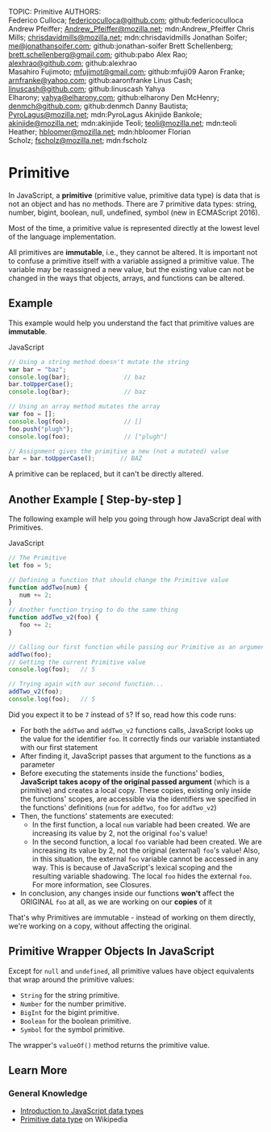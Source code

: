 TOPIC: Primitive
AUTHORS: Federico Culloca; federicoculloca@github.com; github:federicoculloca
         Andrew Pfeiffer; Andrew_Pfeiffer@mozilla.net; mdn:Andrew_Pfeiffer
         Chris Mills; chrisdavidmills@mozilla.net; mdn:chrisdavidmills
         Jonathan Soifer; me@jonathansoifer.com; github:jonathan-soifer
         Brett Schellenberg; brett.schellenberg@gmail.com; github:pabo
         Alex Rao; alexhrao@github.com; github:alexhrao
         Masahiro Fujimoto; mfujimot@gmail.com; github:mfuji09
         Aaron Franke; arnfranke@yahoo.com; github:aaronfranke
         Linus Cash; linuscash@github.com; github:linuscash
         Yahya Elharony; yahya@elharony.com; github:elharony
         Den McHenry; denmch@github.com; github:denmch
         Danny Bautista; PyroLagus@mozilla.net; mdn:PyroLagus
         Akinjide Bankole; akinjide@mozilla.net; mdn:akinjide
         Teoli; teoli@mozilla.net; mdn:teoli
         Heather; hbloomer@mozilla.net; mdn:hbloomer
         Florian Scholz; fscholz@mozilla.net; mdn:fscholz

# Primitive

In JavaScript, a **primitive** (primitive value, primitive data type) is data that is
not an object and has no methods. There are 7 primitive data types: string, number,
bigint, boolean, null, undefined, symbol (new in ECMAScript 2016).

Most of the time, a primitive value is represented directly at the lowest level of the language implementation.

All primitives are **immutable**, i.e., they cannot be altered. It is important not to
confuse a primitive itself with a variable assigned a primitive value. The variable may
be reassigned a new value, but the existing value can not be changed in the ways that
objects, arrays, and functions can be altered.

## Example

This example would help you understand the fact that primitive values are **immutable**.

JavaScript

```javascript
// Using a string method doesn't mutate the string
var bar = "baz";
console.log(bar);               // baz
bar.toUpperCase();
console.log(bar);               // baz

// Using an array method mutates the array
var foo = [];
console.log(foo);               // []
foo.push("plugh");
console.log(foo);               // ["plugh"]

// Assignment gives the primitive a new (not a mutated) value
bar = bar.toUpperCase();       // BAZ
```

A primitive can be replaced, but it can't be directly altered.

## Another Example [ Step-by-step ]

The following example will help you going through how JavaScript deal with Primitives.

JavaScript

```javascript
// The Primitive
let foo = 5;

// Defining a function that should change the Primitive value
function addTwo(num) {
   num += 2;
}
// Another function trying to do the same thing
function addTwo_v2(foo) {
   foo += 2;
}

// Calling our first function while passing our Primitive as an argument
addTwo(foo);
// Getting the current Primitive value
console.log(foo);   // 5

// Trying again with our second function...
addTwo_v2(foo);
console.log(foo);   // 5
```

Did you expect it to be `7` instead of `5`? If so, read how this code runs:

- For both the `addTwo` and `addTwo_v2` functions calls, JavaScript looks up the value
for the identifier `foo`. It correctly finds our variable instantiated with our first statement
- After finding it, JavaScript passes that argument to the functions as a parameter
- Before executing the statements inside the functions' bodies,
**JavaScript takes acopy of the original passed argument** (which is a primitive) and
creates a local copy. These copies, existing only inside the functions' scopes, are
accessible via the identifiers we specified in the functions' definitions (`num` for
`addTwo`, `foo` for `addTwo_v2`)
- Then, the functions' statements are executed:
  - In the first function, a local `num` variable had been created. We are increasing
  its value by 2, not the original `foo`'s value!
  - In the second function, a local `foo` variable had been created. We are increasing
  its value by 2, not the original (external) `foo`'s value! Also, in this situation,
  the external `foo` variable cannot be accessed in any way. This is because of
  JavaScript's lexical scoping and the resulting variable shadowing. The local `foo`
  hides the external `foo`. For more information, see Closures.
- In conclusion, any changes inside our functions **won't** affect the ORIGINAL `foo` at
all, as we are working on our **copies** of it

That's why Primitives are immutable - instead of working on them directly, we're working
on a copy, without affecting the original.

## Primitive Wrapper Objects In JavaScript

Except for `null` and `undefined`, all primitive values have object equivalents that
wrap around the primitive values:

- `String` for the string primitive.
- `Number` for the number primitive.
- `BigInt` for the bigint primitive.
- `Boolean` for the boolean primitive.
- `Symbol` for the symbol primitive.

The wrapper's `valueOf()` method returns the primitive value.

## Learn More

### General Knowledge

- [Introduction to JavaScript data types](https://wiki.developer.mozilla.org/en-US/docs/Web/JavaScript/Data_structures)
- [Primitive data type](https://en.wikipedia.org/wiki/Primitive%20data%20type) on Wikipedia

